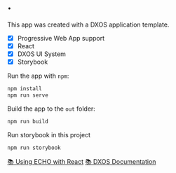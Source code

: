 # .

This app was created with a DXOS application template.

- [x] Progressive Web App support
- [x] React
- [x] DXOS UI System
- [x] Storybook

Run the app with `npm`:

```bash
npm install
npm run serve
```

Build the app to the `out` folder:

```bash
npm run build
```

Run storybook in this project

```bash
npm run storybook
```

[📚 Using ECHO with React](https://docs.dxos.org/guide/react)
[📚 DXOS Documentation](https://docs.dxos.org)

